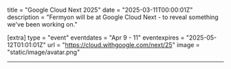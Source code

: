 title = "Google Cloud Next 2025"
date = "2025-03-11T00:00:01Z"
description = "Fermyon will be at Google Cloud Next - to reveal something we've been working on."

[extra]
type = "event"
eventdates = "Apr 9 - 11"
eventexpires = "2025-05-12T01:01:01Z"
url = "https://cloud.withgoogle.com/next/25"
image = "static/image/avatar.png"

---
